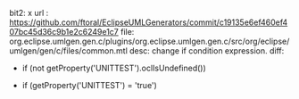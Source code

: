 bit2: x
url : https://github.com/ftoral/EclipseUMLGenerators/commit/c19135e6ef460ef407bc45d36c9b1e2c6249e1c7
file: org.eclipse.umlgen.gen.c/plugins/org.eclipse.umlgen.gen.c/src/org/eclipse/umlgen/gen/c/files/common.mtl
desc: change if condition expression.
diff: 

- if (not getProperty('UNITTEST').oclIsUndefined()) 
+ if (getProperty('UNITTEST') = 'true') 